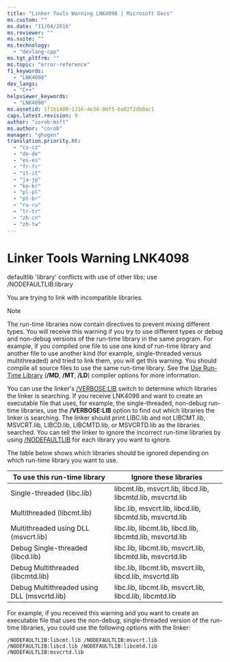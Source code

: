 ```yaml
---
title: "Linker Tools Warning LNK4098 | Microsoft Docs"
ms.custom: ""
ms.date: "11/04/2016"
ms.reviewer: ""
ms.suite: ""
ms.technology: 
  - "devlang-cpp"
ms.tgt_pltfrm: ""
ms.topic: "error-reference"
f1_keywords: 
  - "LNK4098"
dev_langs: 
  - "C++"
helpviewer_keywords: 
  - "LNK4098"
ms.assetid: 1f1b1408-1316-4e34-80f5-6a02f2db0ac1
caps.latest.revision: 9
author: "corob-msft"
ms.author: "corob"
manager: "ghogen"
translation.priority.ht: 
  - "cs-cz"
  - "de-de"
  - "es-es"
  - "fr-fr"
  - "it-it"
  - "ja-jp"
  - "ko-kr"
  - "pl-pl"
  - "pt-br"
  - "ru-ru"
  - "tr-tr"
  - "zh-cn"
  - "zh-tw"
---
```

# Linker Tools Warning LNK4098
defaultlib 'library' conflicts with use of other libs; use /NODEFAULTLIB:library  
  
 You are trying to link with incompatible libraries.  
  
> [!NOTE]
>  The run-time libraries now contain directives to prevent mixing different types. You will receive this warning if you try to use different types or debug and non-debug versions of the run-time library in the same program. For example, if you compiled one file to use one kind of run-time library and another file to use another kind (for example, single-threaded versus multithreaded) and tried to link them, you will get this warning. You should compile all source files to use the same run-time library. See the [Use Run-Time Library](../../build/reference/md-mt-ld-use-run-time-library.md) (**/MD**, **/MT**, **/LD**) compiler options for more information.  
  
 You can use the linker's [/VERBOSE:LIB](../../build/reference/verbose-print-progress-messages.md) switch to determine which libraries the linker is searching. If you receive LNK4098 and want to create an executable file that uses, for example, the single-threaded, non-debug run-time libraries, use the **/VERBOSE:LIB** option to find out which libraries the linker is searching. The linker should print LIBC.lib and not LIBCMT.lib, MSVCRT.lib, LIBCD.lib, LIBCMTD.lib, or MSVCRTD.lib as the libraries searched. You can tell the linker to ignore the incorrect run-time libraries by using [/NODEFAULTLIB](../../build/reference/nodefaultlib-ignore-libraries.md) for each library you want to ignore.  
  
 The table below shows which libraries should be ignored depending on which run-time library you want to use.  
  
|To use this run-time library|Ignore these libraries|  
|-----------------------------------|----------------------------|  
|Single-threaded (libc.lib)|libcmt.lib, msvcrt.lib, libcd.lib, libcmtd.lib, msvcrtd.lib|  
|Multithreaded (libcmt.lib)|libc.lib, msvcrt.lib, libcd.lib, libcmtd.lib, msvcrtd.lib|  
|Multithreaded using DLL (msvcrt.lib)|libc.lib, libcmt.lib, libcd.lib, libcmtd.lib, msvcrtd.lib|  
|Debug Single-threaded (libcd.lib)|libc.lib, libcmt.lib, msvcrt.lib, libcmtd.lib, msvcrtd.lib|  
|Debug Multithreaded (libcmtd.lib)|libc.lib, libcmt.lib, msvcrt.lib, libcd.lib, msvcrtd.lib|  
|Debug Multithreaded using DLL (msvcrtd.lib)|libc.lib, libcmt.lib, msvcrt.lib, libcd.lib, libcmtd.lib|  
  
 For example, if you received this warning and you want to create an executable file that uses the non-debug, single-threaded version of the run-time libraries, you could use the following options with the linker:  
  
```  
/NODEFAULTLIB:libcmt.lib /NODEFAULTLIB:msvcrt.lib /NODEFAULTLIB:libcd.lib /NODEFAULTLIB:libcmtd.lib /NODEFAULTLIB:msvcrtd.lib  
```